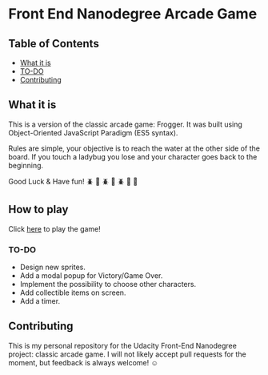 # Front End Nanodegree Arcade Game

## Table of Contents
* [What it is](#what-is)
* [TO-DO](#to-do)
* [Contributing](#contributing)

## What it is

This is a version of the classic arcade game: Frogger. It was built using Object-Oriented JavaScript Paradigm (ES5 syntax).

Rules are simple, your objective is to reach the water at the other side of the board. If you touch a ladybug you lose and your character goes back to the beginning.

Good Luck & Have fun! :beetle: :leaves: :beetle: :leaves: :beetle: :ocean: :sparkler:

## How to play

Click [here]( https://mechaphysis.github.io/frontend-arcade-game/) to play the game!

### TO-DO

* Design new sprites.
* Add a modal popup for Victory/Game Over.
* Implement the possibility to choose other characters.
* Add collectible items on screen.
* Add a timer.


## Contributing

This is my personal repository for the Udacity  Front-End Nanodegree project: classic arcade game. I will not likely accept pull requests for the moment, but feedback is always welcome! :relaxed:
